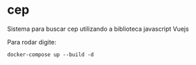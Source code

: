 # cep

Sistema para buscar cep utilizando a biblioteca javascript Vuejs

Para rodar digite:

```
docker-compose up --build -d
```